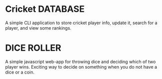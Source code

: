 # Cricket DATABASE

A simple CLI application to store cricket player info, update it, search for a player, and view some rankings.

# DICE ROLLER

A simple javascript web-app for throwing dice and deciding which of two player wins. Exciting way to decide on something when you do not have a dice or a coin.
